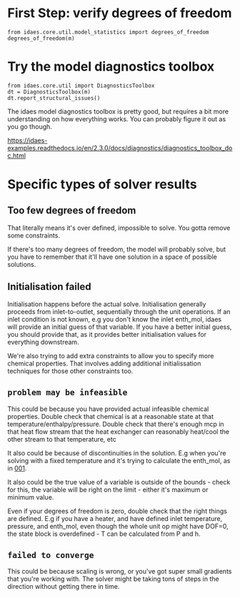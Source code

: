 
# First Step: verify degrees of freedom

```
from idaes.core.util.model_statistics import degrees_of_freedom
degrees_of_freedom(m)
```

# Try the model diagnostics toolbox 

```
from idaes.core.util import DiagnosticsToolbox
dt = DiagnosticsToolbox(m)
dt.report_structural_issues()
```

The idaes model diagnostics toolbox is pretty good, but requires a bit more understanding on how everything works. You can probably figure it out as you go though.

https://idaes-examples.readthedocs.io/en/2.3.0/docs/diagnostics/diagnostics_toolbox_doc.html 

# Specific types of solver results

## Too few degrees of freedom

That literally means it's over defined, impossible to solve. You gotta remove some constraints.

If there's too many degrees of freedom, the model will probably solve, but you have to remember that it'll have one solution in a space of possible solutions. 

## Initialisation failed

Initialisation happens before the actual solve. Initialisation generally proceeds from inlet-to-outlet, sequentially through the unit operations. If an inlet condition is not known, e.g you don't know the inlet enth_mol, idaes will provide an initial guess of that variable. If you have a better initial guess, you should provide that, as it provides better initialisation values for everything downstream.

We're also trying to add extra constraints to allow you to specify more chemical properties. That involves adding additional initialissation techniques for those other constraints too.

## `problem may be infeasible`

This could be because you have provided actual infeasible chemical properties. Double check that chemical is at a reasonable state at that temperature/enthalpy/pressure. Double check that there's enough mcp in that heat flow stream that the heat exchanger can reasonably heat/cool the other stream to that temperature, etc

It also could be because of discontinuities in the solution. E.g when you're solving with a fixed temperature and it's trying to calculate the enth_mol, as in [001](001_ph_formulation.md). 

It also could be the true value of a variable is outside of the bounds - check for this, the variable will be right on the limit - either it's maximum or minimum value.

Even if your degrees of freedom is zero, double check that the right things are defined. E.g if you have a heater, and have defined inlet temperature, pressure, and enth_mol, even though the whole unit op might have DOF=0, the state block is overdefined - T can be calculated from P and h. 

## `failed to converge`

This could be because scaling is wrong, or you've got super small gradients that you're working with. The solver might be taking tons of steps in the direction without getting there in time.




